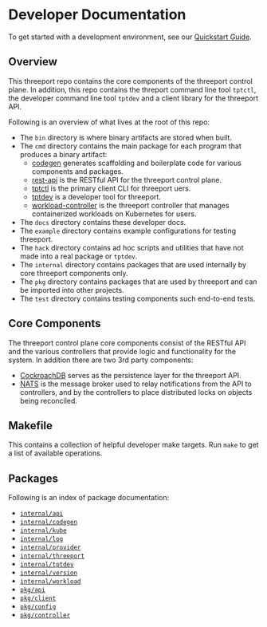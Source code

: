 # Developer Documentation

To get started with a development environment, see our [Quickstart
Guide](quickstart.md).

## Overview

This threeport repo contains the core components of the threeport control plane.
In addition, this repo contains the threport command line tool `tptctl`, the
developer command line tool `tptdev` and a client library for the threeport API.

Following is an overview of what lives at the root of this repo:
* The `bin` directory is where binary artifacts are stored when built.
* The `cmd` directory contains the main package for each program that produces a
  binary artifact:
  * [codegen](../cmd/codegen/README.md) generates scaffolding and boilerplate code
    for various components and packages.
  * [rest-api](../cmd/rest-api/README.md) is the RESTful API for the threeport
    control plane.
  * [tptctl](../cmd/tptctl/README.md) is the primary client CLI for threeport uers.
  * [tptdev](../cmd/tptdev/README.md) is a developer tool for threeport.
  * [workload-controller](cmd/workload-controller/README.md) is the threeport
    controller that manages containerized workloads on Kubernetes for users.
* The `docs` directory contains these developer docs.
* The `example` directory contains example configurations for testing threeport.
* The `hack` directory contains ad hoc scripts and utilities that have not made
  into a real package or `tptdev`.
* The `internal` directory contains packages that are used internally by core
  threeport components only.
* The `pkg` directory contains packages that are used by threeport and can be
  imported into other projects.
* The `test` directory contains testing components such end-to-end tests.

## Core Components

The threeport control plane core components consist of the RESTful API and the
various controllers that provide logic and functionality for the system.  In
addition there are two 3rd party components:
* [CockroachDB](https://github.com/cockroachdb/cockroach) serves as the
  persistence layer for the threeport API.
* [NATS](https://github.com/nats-io/nats-server) is the message broker used to
  relay notifications from the API to controllers, and by the controllers to
  place distributed locks on objects being reconciled.

## Makefile

This contains a collection of helpful developer make targets.  Run `make` to get
a list of available operations.

## Packages

Following is an index of package documentation:
* [`internal/api`](../internal/api/README.md)
* [`internal/codegen`](../internal/codegen/README.md)
* [`internal/kube`](../internal/kube/README.md)
* [`internal/log`](../internal/log/README.md)
* [`internal/provider`](../internal/provider/README.md)
* [`internal/threeport`](../internal/threeport/README.md)
* [`internal/tptdev`](../internal/tptdev/README.md)
* [`internal/version`](../internal/version/README.md)
* [`internal/workload`](../internal/workload.README.md)
* [`pkg/api`](../pkg/api/README.md)
* [`pkg/client`](../pkg/client/README.md)
* [`pkg/config`](../pkg/config/README.md)
* [`pkg/controller`](../pkg/controller/README.md)


